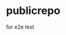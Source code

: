 # publicrepo
for e2e test





































































































































































































































































































































































































































































































































































































































































































































































































































































































































































































































































































































































































































































































































































































































































































































































































































































































































































































































































































































































































































































































































































































































































































































































































































































































































































































































































































































































































































































































































































